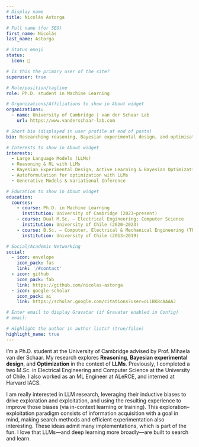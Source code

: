 ```yaml
---
# Display name
title: Nicolás Astorga

# Full name (for SEO)
first_name: Nicolás
last_name: Astorga

# Status emoji
status:
  icon: 🧠

# Is this the primary user of the site?
superuser: true

# Role/position/tagline
role: Ph.D. student in Machine Learning

# Organizations/Affiliations to show in About widget
organizations:
  - name: University of Cambridge | van der Schaar Lab
    url: https://www.vanderschaar-lab.com

# Short bio (displayed in user profile at end of posts)
bio: Researching reasoning, Bayesian experimental design, and optimisation in/with LLMs.

# Interests to show in About widget
interests:
  - Large Language Models (LLMs)
  - Reasoning & RL with LLMs
  - Bayesian Experimental Design, Active Learning & Bayesian Optimization
  - Autoformulation for optimization with LLMs
  - Generative Models & Variational Inference

# Education to show in About widget
education:
  courses:
    - course: Ph.D. in Machine Learning
      institution: University of Cambridge (2023–present)
    - course: Dual M.Sc. — Electrical Engineering; Computer Science
      institution: University of Chile (2020–2023)
    - course: B.Sc. — Computer, Electrical & Mechanical Engineering (Three Major)
      institution: University of Chile (2013–2019)

# Social/Academic Networking
social:
  - icon: envelope
    icon_pack: fas
    link: '/#contact'
  - icon: github
    icon_pack: fab
    link: https://github.com/nicolas-astorga
  - icon: google-scholar
    icon_pack: ai
    link: https://scholar.google.com/citations?user=oLiBK8cAAAAJ

# Enter email to display Gravatar (if Gravatar enabled in Config)
# email:

# Highlight the author in author lists? (true/false)
highlight_name: true
---
```


I’m a Ph.D. student at the University of Cambridge advised by Prof. Mihaela van der Schaar. My research explores **Reasoning**, **Bayesian experimental design**, and **Optimization** in the context of **LLMs**. Previously, I completed a two M.Sc. in Electrical Engineering and Computer Science at the University of Chile. I also worked as an ML Engineer at ALeRCE, and interned at Harvard IACS.

I am really interested in LLM research, leveraging their inductive biases to drive exploration and exploitation, and using the resulting experience to improve those biases (via in-context learning or training). This exploration–exploitation paradigm consists of information acquisition with a goal in mind, making search methods and efficient experimentation also interesting. These ideas admit many implementations, which is part of the fun. I love that LLMs—and deep learning more broadly—are built to search and learn.